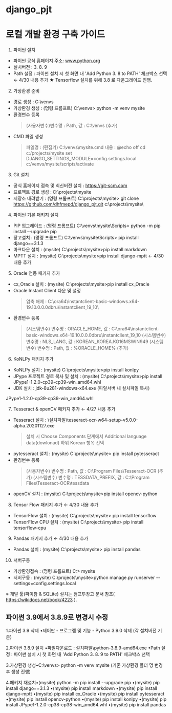 # django_pjt
# 로컬 개발 환경 구축 가이드

1. 파이썬 설치
  - 파이썬 공식 홈페이지 주소: www.python.org
  - 설치버전 : 3. 8. 9
  - Path 설정 : 파이썬 설치 시 첫 화면 내 'Add Python 3. 8 to PATH' 체크박스 선택       ← 4/30 내용 추가 ★ Tensorflow 설치를 위해 3.8 로 다운그레이드 진행.


2. 가상환경 준비
  - 경로 생성 : C:\venvs
  - 가상환경 생성 : (명령 프롬프트) C:\venvs> python -m venv mysite
  - 환경변수 등록
    > (사용자변수)변수명 : Path, 값 : C:\venvs (추가)
  - CMD 파일 생성
    > 파일명 : (편집기) C:\venvs\mysite.cmd
    > 내용 :
    @echo off
    cd c:/projects/mysite
    set DJANGO_SETTINGS_MODULE=config.settings.local
    c:/venvs/mysite/scripts/activate
  

3. Git 설치
  - 공식 홈페이지 접속 및 최신버전 설치 : https://git-scm.com
  - 프로젝트 경로 생성 : C:\projects\mysite
  - 저장소 내려받기 : (명령 프롬프트) C:\projects\mysite> git clone https://github.com/dhfmepd/django_pjt.git c:\projects\mysite\



4. 파이썬 기본 패키지 설치
  - PIP 업그레이드 : (명령 프롬프트) C:\venvs\mysite\Scripts> python -m pip install --upgrade pip
  - 장고설치 : (명령 프롬프트) C:\venvs\mysite\Scripts> pip install django==3.1.3
  - 마크다운 설치 : (mysite) C:\projects\mysite>pip install markdown
  - MPTT 설치 : (mysite) C:\projects\mysite>pip install django-mptt       ← 4/30 내용 추가



5. Oracle 연동 패키지 추가
  - cx_Oracle 설치 : (mysite) C:\projects\mysite>pip install cx_Oracle
  - Oracle Instant Client 다운 및 설정
    > 압축 해제 : C:\ora64\instantclient-basic-windows.x64-19.10.0.0.0dbru\instantclient_19_10\
  - 환경변수 등록
    > (시스템변수) 변수명 : ORACLE_HOME, 값 : C:\ora64\instantclient-basic-windows.x64-19.10.0.0.0dbru\instantclient_19_10
    > (시스템변수) 변수명 : NLS_LANG, 값 : KOREAN_KOREA.KO16MSWIN949
    > (시스템변수) 변수명 : Path, 값 : %ORACLE_HOME% (추가)

6. KoNLPy 패키지 추가
  - KoNLPy 설치 : (mysite) C:\projects\mysite>pip install konlpy
  - JPype 프로젝트 경로 복사 및 설치 : (mysite) C:\projects\mysite>pip install JPype1-1.2.0-cp39-cp39-win_amd64.whl
  - JDK 설치 : jdk-8u281-windows-x64.exe (파일서버 내 설치파일 복사)



JPype1-1.2.0-cp39-cp39-win_amd64.whl



7. Tesseract & openCV 패키지 추가      ← 4/27 내용 추가
  - Tesseract 설치 : \\설치파일\tesseract-ocr-w64-setup-v5.0.0-alpha.20201127.exe
    > 설치 시 Choose Components 단계에서 Additional language data(dowlonad) 하위 Korean 항목 선택
  - pytesseract 설치 : (mysite) C:\projects\mysite> pip install pytesseract
  - 환경변수 등록
    > (사용자변수) 변수명 : Path, 값 : C:\Program Files\Tesseract-OCR (추가)
    > (시스템변수) 변수명 : TESSDATA_PREFIX, 값 : C:\Program Files\Tesseract-OCR\tessdata
  - openCV 설치 : (mysite) C:\projects\mysite>pip install opencv-python



8. Tensor Flow 패키지 추가 ← 4/30 내용 추가
  - TensorFlow 설치 :  (mysite) C:\projects\mysite> pip install tensorflow
  - TensorFlow CPU 설치 :  (mysite) C:\projects\mysite> pip install tensorflow-cpu



9. Pandas 패키지 추가 ← 4/30 내용 추가
  - Pandas 설치 :  (mysite) C:\projects\mysite> pip install pandas



10. 서버구동
  - 가상환경접속 : (명령 프롬프트) C:\> mysite
  - 서버구동 : (mysite) C:\projects\mysite>python manage.py runserver --settings=config.settings.local



※ 개발 툴(파이참 & SQLite) 설치는 점프투장고 문서 참조( https://wikidocs.net/book/4223 ).


## 파이썬 3.9에서 3.8.9로 변경시 수정

1.파이썬 3.9 삭제
•제어판 - 프로그램 및 기능 - Python 3.9.0 삭제 (각 설치버전 기준)

2.파이썬 3.8.9 설치 •파일다운로드 : 설치파일\python-3.8.9-amd64.exe 
•Path 설정 : 파이썬 설치 시 첫 화면 내 'Add Python 3. 8. 9 to PATH' 체크박스 선택

3.가상환경 생성•C:\venvs> python -m venv mysite (기존 가상환경 폴더 명 변경 후 생성 진행)

4.패키지 재설치•(mysite) python -m pip install --upgrade pip
•(mysite) pip install django==3.1.3
•(mysite) pip install markdown
•(mysite) pip install django-mptt
•(mysite) pip install cx_Oracle
•(mysite) pip install pytesseract
•(mysite) pip install opencv-python
•(mysite) pip install konlpy
•(mysite) pip install JPype1-1.2.0-cp38-cp38-win_amd64.whl
•(mysite) pip install pandas


